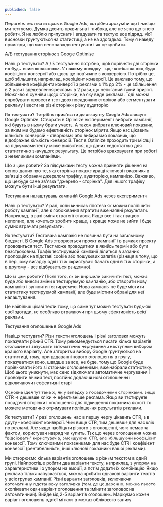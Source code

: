 ```yaml
---
published: false
---
```

Перш ніж тестувати щось в Google Ads, потрібно зрозуміти що і навіщо ми тестуємо. Думка досить правильна і глибока, але не ясно що з нею робити. Я не люблю припускати і вгадувати та тестую все підряд. Мої висновки грунтуються на статистиці, а не на здогадках. Тому я наведу приклади, що має сенс завжди тестувати і як це зробити.

А/Б тестування сторінок з Google Optimize

Навіщо тестувати?
А / Б тестування потрібно, щоб порівняти дві сторінки по будь-яким показником. У нашому випадку - це, частіше за все, буде коефіцієнт конверсії або щось ще пов'язане з конверсією. Потрібно це, щоб збільшити, наприклад, коефіцієнт конверсії. Це важливо тому, що збільшення коефіцієнта конверсії з реклами з 1% до 2% - це збільшення в 2 рази і здешевлення реклами в 2 рази, що непоганий такий приріст. Можливо є сумніви щодо сторінки, на яку веде реклама. Тоді можна спробувати провести тест двох посадочних сторінок або сегментувати рекламу і вести на різні сторінки різну аудиторію.

Як тестувати?
Потрібно прив'язати до аккаунту Google Ads аккаунт Google Optimize. Створити в Optimize експеримент і вибрати кампанії, які будуть в ньому брати участь. А також вибрати ключовий показник, за яким ми будемо ефективність сторінок міряти. Якщо нас цікавить кількість конверсій - створюємо або вибираємо показник, що відображає кількість конверсій. Тест в Optimize проходить три місяці і за підсумками тесту може виявитися, що даних недостатньо для статистично значущого результату. Це потрібно враховувати при роботі з невеликими компаніями.

Що з цим робити?
За підсумками тесту можна прийняти рішення на основі даних про те, яка сторінка покаже кращі ключові показники в зв'язці з обраним джерелом трафіку, аудиторією, кампанією. Важливо, що це буде саме зв'язка "джерело - сторінка". Для іншого трафіку можуть бути інші результати.

Тестування налаштувань кампаній Google Ads через експерименти

Навіщо тестувати?
У разі, коли виникає гіпотеза як можна поліпшити роботу кампанії, але є побоювання втратити вже наявні результати. Наприклад, в разі зміни стратегії ставок. Якщо все і так працює непогано, але хочеться зробити краще, а краще може не вийти і буде сумно втрачати результати.

Як тестувати?
Тестована кампанія не повинна бути на загальному бюджеті. В Google Ads створюється проект кампанії і в рамках проекту проводиться тест. Тест може проводитися в якийсь термін або бути безстроковим. Трафік тестируемой кампанії ділиться в заданих пропорціях на підставі cookie або пошукових запитів (різниця в тому, що в першому випадку одні і ті ж користувачі бачать одні й ті ж сторінки, а в другому - все відбувається рандомно).

Що із цим робити?
Після того, як ви вирішили закінчити тест, можна буде або внести зміни в тестируемую кампанію, або створити нову кампанію і зупинити тестируемую. Нова кампанія не буде містити статистику тестируемой кампанії, але буде містити обрані для неї налаштування.


Це найбільш цікаві тести тому, що саме тут можна тестувати будь-які свої здогади, не особливо втрачаючи при цьому ефективність всієї реклами.

Тестування оголошень в Google Ads

Навіщо тестувати?
Різні тексти оголошень і різні заголовки можуть показувати різний CTR. Тому рекомендується писати кілька варіантів оголошень і запускати автоматичне чергування з наступним вибором кращого варіанту. Але алгоритми вибору Google грунтуються на статистиці, тому, при додаванні нового оголошення в групу, показуватися воно, швидше за все, не буде, тому що Google буде порівнювати його зі старими оголошеннями, вже набрали статистику. Щоб цього уникнути, має сенс відключати автоматичне чергування і проводити вічний тест, постійно додаючи нові оголошення і відключаючи неефективні старі.

Основна ідея тут така ж, як у випадку з посадочними сторінками: вище CTR -> дешевше кліки -> ефективніше реклама. Якщо ви тестируете посадочні сторінки і оголошення для підвищення показника якості, то можете методично отримувати поліпшення результатів реклами.

Як тестувати?
У разі оголошень, нас в першу чергу цікавить CTR, а в другу - коефіцієнт конверсії. Чим вище CTR, тим дешевше для нас клік по рекламі. Але якщо наобіцяти різного в оголошенні, чого немає за фактом, користувач навряд чи купить. Так що через оголошення можна "відсіювати" користувачів, зменшуючи CTR, але збільшуючи коефіцієнт конверсії. Тому ключовими показниками для нас буде CTR і коефіцієнт конверсії (рентабельність, інші ключові показники вашої реклами).

Ми створюємо кілька варіантів оголошень з різним текстом в одній групі. Найпростіше робити два варіанти тексту, наприклад, з упором на характеристики і з упором на емоції, а потім додати їх комбінацію. Якщо реклама тільки запускається, можна зробити однакові варіанти текстів у всіх групах кампанії. Різні варіанти заголовків, включаючи автоматичну підстановку заголовка (там, де це доречно, можна просто скопіювати один варіант оголошення та змінити заголовок на автоматичний). Вийде від 2-5 варіантів оголошень. Маркуємо кожен варіант оголошень однієї міткою в межах облікового запису
